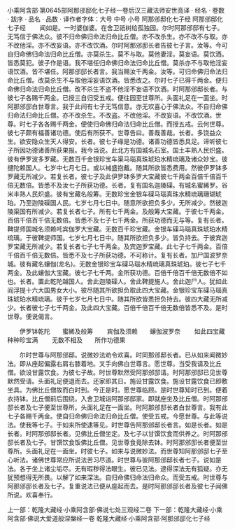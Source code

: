 小乘阿含部·第0645部阿那邠邸化七子经一卷后汉三藏法师安世高译
· 经名 · 卷数 · 跋序
· 品名 · 品数 · 译作者字体：大号 中号 小号
阿那邠邸化七子经
阿那邠邸化七子经
　　闻如是。一时婆伽婆。在舍卫祇树给孤独园。尔时阿那邠邸有七子。无笃信于佛法众。彼不归命佛归命法归命比丘僧。亦不改杀生。亦不改不与取。亦不改他淫。亦不改妄语。亦不改饮酒。尔时阿那邠邸长者告彼七子言。汝等。今可自归命佛归命法归命比丘僧。亦莫杀生。莫不与取。莫他妻淫。莫妄语。莫饮酒。皆悉莫犯。彼子作是语。我不堪任归命佛归命法归命比丘僧。莫杀亦不与取他淫妄语饮酒。皆不堪任。阿那邠邸长者言。我当赐汝千两金。汝等。可归命佛归命法归命比丘僧。改莫杀生不与取他淫妄语饮酒。皆悉改之。尔时七子已得千两金。便归命佛归命法归命比丘僧。改不杀生不盗不他淫不妄语不饮酒。时阿那邠邸长者。与彼七子各赐千两金。已授三自归受五戒。便往园至世尊所。头面礼足在一面坐。时阿那邠邸白世尊言。我于此间有七子无笃信意。亦无欢喜心于佛法众。不自归命佛归命法归命比丘僧。亦不改杀生。不改盗。不改他淫。不改妄语。不改饮酒。世尊。时七子各各赐千两金。便使归命佛归命法归命比丘僧。而授五戒。云何世尊。彼七子颇有福善诸功德。使后有所获不。世尊告曰。善哉善哉。长者。多饶益众生。欲安隐众生天人得安。长者。彼七子缘是功德。诸善功德皆悉具足。谛听彼七子所因功德诸善所获果报。我今当说。此北方有国城名石室。国土丰熟人民炽盛。彼有伊罗波多罗藏。无数百千金银珍宝车渠马瑙真珠琥珀水精琉璃及诸众妙宝。彼揵陀赖国人。七岁中七月七日。或以裓盛抱戴。随其所欲皆悉费用。然彼伊罗钵多罗藏无所减少。若复长者。彼七子及此伊罗钵多罗大宝藏彼七千两金百倍千倍百千倍无数倍。皆悉不及汝七子所获功德。长者。复有国名迦陵磲。有城名蜜絺罗。谷米丰熟人民炽盛。彼有宝藏名般筹。无数珍宝金银车磲马瑙真珠水精琉璃珊瑚琥珀。乃至迦陵磲国人民。七岁七月七日中。随意所欲担负多少。无所减少。然彼迦陵渠国有所减少。若复长者七子。所有七千两金。及般筹大宝藏。于彼七千两金。百倍千倍百千倍无数倍。皆悉不及七子七千两金。所获功德而无与等。复有长者。鞞提师国城名须赖吒宾伽罗大宝藏。无数百千珍宝藏。金银车磲马瑙真珠琥珀水精琉璃。于彼鞞提师国。七岁七月七日中。随其所欲担负多少。皆负持去。于彼宾迦罗宝藏无所减少。若复长者七子七千两金。及宾迦罗宝藏。此七子七千两金。百倍千倍百千倍无数倍。皆悉不及七子所获功德。不可称计。复有长者。加尸国波罗奈城。彼有藏名蠰伽(龙名)。无数金银珍宝车磲马瑙水精琉璃真珠琥珀。彼七子七千两金。及此蠰伽大宝藏。彼七子七千两。金所获功德。百倍千倍百千倍无数倍不如也。长者。置此乾陀越国人。舍此迦陵磲人。舍此鞞提施人。舍此迦尸人。犹如此阎浮提十六大国男女大小。彼尽随其所欲担负取此四大宝藏。金银珍宝车磲马瑙真珠琥珀水精琉璃。彼于七岁七月七日中。随其所欲皆悉担负持去。彼四大藏无所减少。长者彼七子七千两金。及此四大宝藏。百倍千倍百千倍无数倍皆悉不及。是时世尊。便说偈言。

　　伊罗钵乾陀　　蜜絺及般筹
　　宾伽及须赖　　蠰伽波罗奈
　　如此四宝藏　　种种珍宝满
　　无数不相及　　所作功德果

　　尔时世尊与阿那邠邸。说微妙法劝令欢喜。时同那邠邸长者。已从如来闻微妙法。即从座起偏露右肩右膝着地。叉手向佛白世尊言。愿世尊。当受我请及比丘僧。欲设甘露饮食。为彼七子故。时世尊默然受阿那邠邸请。时阿那邠邸已见世尊默然受请。头面礼足便退而去。还家即其日。施设甘露饮食。施设甘露饮食已即敷坐具。为佛比丘僧故而白时到。今正是时。愿世尊临顾。是时世尊知时已到。便着衣持钵。比丘僧前后围绕。入舍卫城诣阿那邠邸家。即就座坐及比丘僧。时阿那邠邸长者及七子便至世尊所。头面礼足在一面坐。时阿那邠邸长者白世尊言。我有此七子各赐千两金。使自归命佛归命法归命比丘僧。使受五戒。今愿世尊。与此等说法。使我等七子。于如来所使逮等见。时世尊告阿那邠邸长者言。如是长者。如是长者。时阿那邠邸长者。见佛比丘僧坐定。及七子以甘馔饮食而供养之。时阿那邠邸长者及七子。甘馔饮食饭佛比丘僧。见世尊食竟除去钵。时阿那邠邸长者便至世尊所。头面礼足在一面坐。时彼七子。如来与说微妙法。而世尊知阿那邠邸七子至心听法。诸佛世尊常应所说法苦习尽道。时世尊与彼阿那邠邸长者七子。说如是法。各于坐上诸尘垢尽。无有瑕秽得法眼生。彼已见法。逮得深法无有狐疑。亦无犹预想得无所畏。以解了如来深法。自归命佛归命法归命众。而受五戒。时世尊与阿那邠邸长者及七子。复重说法已便从座起而去。是时阿那邠邸长者及彼七子闻佛所说。欢喜奉行。

上一部：乾隆大藏经·小乘阿含部·佛说七处三观经二卷
下一部：乾隆大藏经·小乘阿含部·佛说大爱道般涅槃经一卷
乾隆大藏经·小乘阿含部·阿那邠邸化七子经